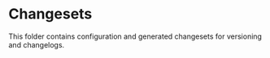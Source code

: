 # Changesets

This folder contains configuration and generated changesets for versioning and changelogs.
